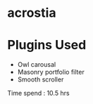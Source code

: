 # acrostia

# Plugins Used

  - Owl carousal
  - Masonry portfolio filter
  - Smooth scroller

Time spend : 10.5 hrs
